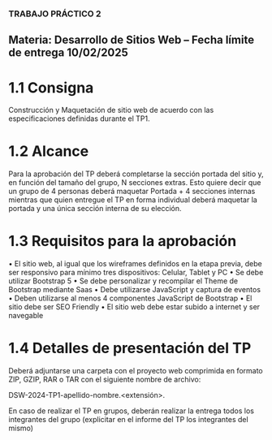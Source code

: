 ### TRABAJO	PRÁCTICO	2	
## Materia:	Desarrollo	de	Sitios	Web	–	Fecha	límite	de	entrega	10/02/2025 

# 1.1	 Consigna	
Construcción y Maquetación de sitio web de acuerdo con las especificaciones definidas durante el TP1. 

# 1.2	 Alcance	
Para la aprobación del TP deberá completarse la sección portada del sitio y, en función del tamaño del grupo, N 
secciones extras. Esto quiere decir que un grupo de 4 personas deberá maquetar Portada + 4 secciones internas 
mientras que quien entregue el TP en forma individual deberá maquetar la portada y una única sección interna de su 
elección. 

# 1.3	 Requisitos	para	la	aprobación	
• El sitio web, al igual que los wireframes definidos en la etapa previa,  debe ser responsivo para mínimo tres 
dispositivos: Celular, Tablet y PC 
• Se debe utilizar Bootstrap 5 
• Se debe personalizar y recompilar el Theme de Bootstrap mediante Saas 
• Debe utilizarse JavaScript y captura de eventos 
• Deben utilizarse al menos 4 componentes JavaScript de Bootstrap 
• El sitio debe ser SEO Friendly 
• El sitio web debe estar subido a internet y ser navegable 

# 1.4	 Detalles	de	presentación	del	TP	
Deberá adjuntarse una carpeta con el proyecto web comprimida en formato ZIP, GZIP,  RAR o TAR con el siguiente nombre de 
archivo: 

DSW-2024-TP1-apellido-nombre.<extensión>. 

En caso de realizar el TP en grupos, deberán realizar la entrega todos los integrantes del grupo (explicitar en el informe del TP los integrantes del mismo)